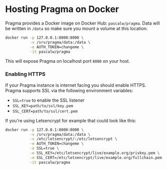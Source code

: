 # Hosting Pragma on Docker

Pragma provides a Docker image on Docker Hub: `pascalw/pragma`.
Data will be written in `/data` so make sure you mount a volume at this location.

```sh
docker run -p 127.0.0.1:8000:8000 \
		   -v /srv/pragma/data:/data \
		   -e AUTH_TOKEN=changeme \
		   -it pascalw/pragma
```

This will expose Pragma on localhost port `8000` on your host.

### Enabling HTTPS

If your Pragma instance is internet facing you should enable HTTPS. Pragma supports SSL via the following environment variables:

- `SSL=true` to enable the SSL listener
- `SSL_KEY=path/to/ssl/key.pem`
- `SSL_CERT=path/to/ssl/cert.pem`

If you're using Letsencrypt for example that could look like this:

```sh
docker run -p 127.0.0.1:8000:8000 \
		   -v /srv/pragma/data:/data \
		   -v /etc/letsencrypt/:/etc/letsencrypt \
		   -e AUTH_TOKEN=changeme \
		   -e SSL=true \
		   -e SSL_KEY=/etc/letsencrypt/live/example.org/privkey.pem \
		   -e SSL_CERT=/etc/letsencrypt/live/example.org/fullchain.pem \
		   -it pascalw/pragma
```